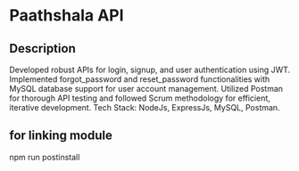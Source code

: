 # Paathshala API
## Description
Developed robust APIs for login, signup, and user authentication using JWT. Implemented forgot_password and reset_password functionalities with MySQL database support for user account management. Utilized Postman for thorough API testing and followed Scrum methodology for efficient, iterative development. Tech Stack: NodeJs, ExpressJs, MySQL, Postman.


## for linking module

npm run postinstall
